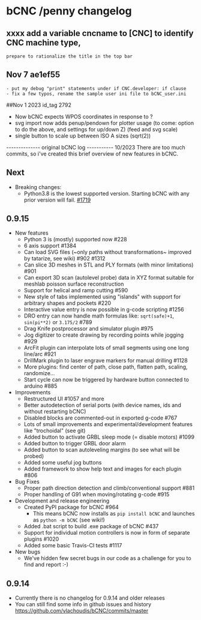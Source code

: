 # bCNC /penny changelog

## xxxx  add a  variable cncname to [CNC] to identify CNC machine type,
	prepare to rationalize the title in the top bar
	
	
## Nov 7 ae1ef55
	- put my debug "print" statements under if CNC.developer: if clause
	- fix a few typos, rename the sample user ini file to bCNC_user.ini
	
##Nov 1 2023  id_tag 2792
 - Now bCNC expects WPOS coordinates in response to ?
 - svg import now adds penup/pendown for plotter usage
	(to come: option to do the above, and settings for up/down Z)
	(feed and svg scale)
  - single button to scale up between ISO A sizes (sqrt(2))	


-------------- original bCNC log -----------
10/2023 There are too much commits, so i've created this brief overview of new features in bCNC.

## Next
- Breaking changes:
  - Python3.8 is the lowest supported version. Starting bCNC with any prior version will fail. [#1719](https://github.com/vlachoudis/bCNC/issues/1719)

## 0.9.15

- New features
  - Python 3 is (mostly) supported now #228
  - 6 axis support #1384
  - Can load SVG files (~only paths without transformations~ improved by tatarize, see
    wiki) #902 #1312
  - Can slice 3D meshes in STL and PLY formats (with minor limitations) #901
  - Can export 3D scan (autolevel probe) data in XYZ format suitable for meshlab poisson
    surface reconstruction
  - Support for helical and ramp cutting #590
  - New style of tabs implemented using "islands" with support for arbitrary shapes and
    pockets #220
  - Interactive value entry is now possible in g-code scripting #1256
  - DRO entry can now handle math formulas like: `sqrt(safe)+1`, `sin(pi**2)` or
    `3.175/2` #789
  - Drag Knife postprocessor and simulator plugin #975
  - Jog digitizer to create drawing by recording points while jogging #929
  - ArcFit plugin can interpolate lots of small segments using one long line/arc #921
  - DrillMark plugin to laser engrave markers for manual drilling #1128
  - More plugins: find center of path, close path, flatten path, scaling, randomize...
  - Start cycle can now be triggered by hardware button connected to arduino #885
- Improvements
  - Restructured UI #1057 and more
  - Better autodetection of serial ports (with device names, ids and without restarting
    bCNC)
  - Disabled blocks are commented-out in exported g-code #767
  - Lots of small improvements and experimental/development features like "trochoidal"
    (see git)
  - Added button to activate GRBL sleep mode (= disable motors) #1099
  - Added button to trigger GRBL door alarm
  - Added button to scan autoleveling margins (to see what will be probed)
  - Added some useful jog buttons
  - Added framework to show help text and images for each plugin #806
- Bug Fixes
  - Proper path direction detection and climb/conventional support #881
  - Proper handling of G91 when moving/rotating g-code #915
- Development and release engineering
  - Created PyPI package for bCNC #964
    - This means bCNC now installs as `pip install bCNC` and launches as
      `python -m bCNC` (see wiki!)
  - Added .bat script to build .exe package of bCNC #437
  - Support for individual motion controllers is now in form of separate plugins #1020
  - Added some basic Travis-CI tests #1117
- New bugs
  - We've hidden few secret bugs in our code as a challenge for you to find and report
    :-)

## 0.9.14

- Currently there is no changelog for 0.9.14 and older releases
- You can still find some info in github issues and history
  https://github.com/vlachoudis/bCNC/commits/master
